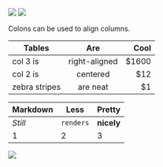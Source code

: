 <a class="status-container">

<img src="https://lanyard.cnrad.dev/api/938557606820204625?idleMessage=Probably%20doing%20something%20else..." href="https://discord.com/users/938557606820204625" />

<img src="https://lanyard.cnrad.dev/api/750781478991954031?hideDiscrim=true&idleMessage=Using%20My%20Main%20Account..." />

</a>

Colons can be used to align columns.

| Tables        | Are           | Cool  |
| ------------- |:-------------:| -----:|
| col 3 is      | right-aligned | $1600 |
| col 2 is      | centered      |   $12 |
| zebra stripes | are neat      |    $1 |

Markdown | Less | Pretty
--- | --- | ---
*Still* | `renders` | **nicely**
1 | 2 | 3

<!-- align="right" align="left" align="center" -->

<a href="https://github.com/ItsJustJoshDev">
  <img align="center" src="https://github-readme-stats.vercel.app/api/top-langs/?username=itsjustjoshdev&layout=compact&theme=dark" />
</a>
